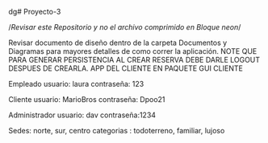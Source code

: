 dg# Proyecto-3

/*Revisar este Repositorio y no el archivo comprimido en Bloque neon*/ 

Revisar documento de diseño dentro de la carpeta Documentos y Diagramas para mayores detalles de como correr la aplicación.
NOTE QUE PARA GENERAR PERSISTENCIA AL CREAR RESERVA DEBE DARLE LOGOUT DESPUES DE CREARLA.
APP DEL CLIENTE EN PAQUETE GUI CLIENTE

Empleado
usuario: laura
contraseña: 123

Cliente
usuario: MarioBros
contraseña: Dpoo21

Administrador
usuario: dav
contraseña:1234

Sedes: norte, sur, centro
categorias : todoterreno, familiar, lujoso


